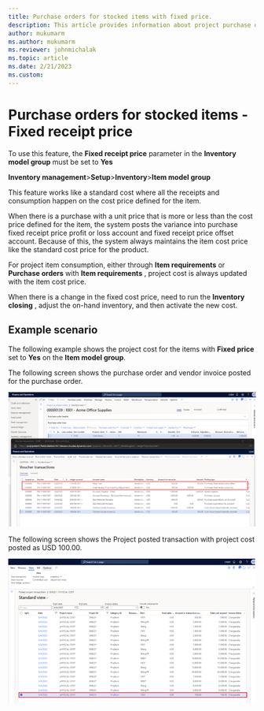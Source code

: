 ```yaml
---
title: Purchase orders for stocked items with fixed price.
description: This article provides information about project purchase orders for stocked items with fixed price.
author: mukumarm
ms.author: mukumarm
ms.reviewer: johnmichalak
ms.topic: article
ms.date: 2/21/2023
ms.custom:
---
```

# Purchase orders for stocked items - Fixed receipt price 

To use this feature, the **Fixed receipt price** parameter in the **Inventory model group** must be set to **Yes**

**Inventory management**>**Setup**>**Inventory**>**Item model group**

This feature works like a standard cost where all the receipts and consumption happen on the cost price defined for the item.

When there is a purchase with a unit price that is more or less than the cost price defined for the item, the system posts the variance into purchase fixed receipt price profit or loss account and fixed receipt price offset account. Because of this, the system always maintains the item cost price like the standard cost price for the product.

For project item consumption, either through **Item requirements** or **Purchase orders** with **Item requirements** , project cost is always updated with the item cost price.

When there is a change in the fixed cost price, need to run the **Inventory closing** , adjust the on-hand inventory, and then activate the new cost.

## Example scenario

The following example shows the project cost for the items with **Fixed price** set to **Yes** on the **Item model group**.

The following screen shows the purchase order and vendor invoice posted for the purchase order.

![Imagereference:Screenshot of purchase order](media/STKFixedreceiptpricePO.png)

The following screen shows the Project posted transaction with project cost posted as USD 100.00.

![Imagereference:Screenshot of project posted transactions](media/STKFixedreceiptpricePostedTransactions.png)
